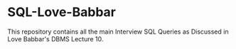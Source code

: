 # SQL-Love-Babbar
This repository contains all the main Interview SQL Queries as Discussed in Love Babbar's DBMS Lecture 10.
